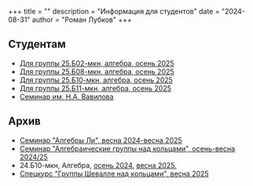 +++
title = ""
description = "Информация для студентов"
date = "2024-08-31"
author = "Роман Лубков"
+++

## Студентам
- [Для группы 25.Б02-мкн, алгебра, осень 2025](/courses/teach/25b02-mcs)
- [Для группы 25.Б08-мкн, алгебра, осень 2025](/courses/teach/25b08-mcs)
- [Для группы 25.Б10-мкн, алгебра, осень 2025](/courses/teach/25b10-mcs)
- [Для группы 25.Б11-мкн, алгебра, осень 2025](/courses/teach/25b11-mcs)
- [Семинар им. Н.А. Вавилова](/courses/alggroups)

## Архив
- [Семинар "Алгебры Ли", весна 2024-весна 2025](/archive/courses/lie-algebras-spring2024)
- [Семинар "Алгебраические группы над кольцами", осень-весна 2024/25](/archive/courses/alggroups-fall2024)
- 24.Б10-мкн, Алгебра, [осень 2024](/archive/teach/24b10-mcs-fall2024), [весна 2025.](/archive/teach/24b10-mcs-spring2025)
- [Спецкурс "Группы Шевалле над кольцами", весна 2025](/archive/courses/chevalley-spring2025)